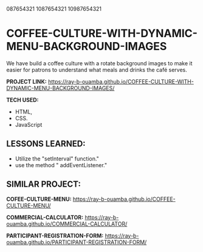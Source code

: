 087654321 1087654321  10987654321

# COFFEE-CULTURE-WITH-DYNAMIC-MENU-BACKGROUND-IMAGES

We have build a coffee culture with a rotate background images to make it easier for patrons to understand what meals and drinks the café serves.

**PROJECT LINK:** https://ray-b-ouamba.github.io/COFFEE-CULTURE-WITH-DYNAMIC-MENU-BACKGROUND-IMAGES/

**TECH USED:** 
* HTML,
* CSS.
* JavaScript

## LESSONS LEARNED:
* Utilize the "setInterval" function."
* use the method " addEventListener."

## SIMILAR PROJECT:

**COFEE-CULTURE-MENU:** https://ray-b-ouamba.github.io/COFFEE-CULTURE-MENU/

**COMMERCIAL-CALCULATOR:** https://ray-b-ouamba.github.io/COMMERCIAL-CALCULATOR/

**PARTICIPANT-REGISTRATION-FORM:** https://ray-b-ouamba.github.io/PARTICIPANT-REGISTRATION-FORM/





